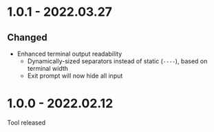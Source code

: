 # 1.0.1 - 2022.03.27
## Changed
- Enhanced terminal output readability
  - Dynamically-sized separators instead of static (`----`), based on terminal width
  - Exit prompt will now hide all input


# 1.0.0 - 2022.02.12
Tool released

